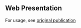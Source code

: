## Web Presentation

For usage, see [original publication](https://www.codeproject.com/Articles/5286790/Web-Presentation)
